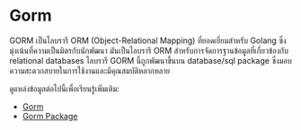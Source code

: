 # Gorm

GORM เป็นไลบรารี ORM (Object-Relational Mapping) ที่ยอดเยี่ยมสำหรับ Golang ซึ่งมุ่งเน้นที่ความเป็นมิตรกับนักพัฒนา มันเป็นไลบรารี ORM สำหรับการจัดการฐานข้อมูลที่เกี่ยวข้องกับ relational databases ไลบรารี GORM นี้ถูกพัฒนาขึ้นบน database/sql package ซึ่งมอบความสะดวกสบายในการใช้งานและมีคุณสมบัติหลากหลาย

ดูแหล่งข้อมูลต่อไปนี้เพื่อเรียนรู้เพิ่มเติม:

- [Gorm](https://gorm.io/docs/index.html)
- [Gorm Package](https://pkg.go.dev/gorm.io/gorm)
